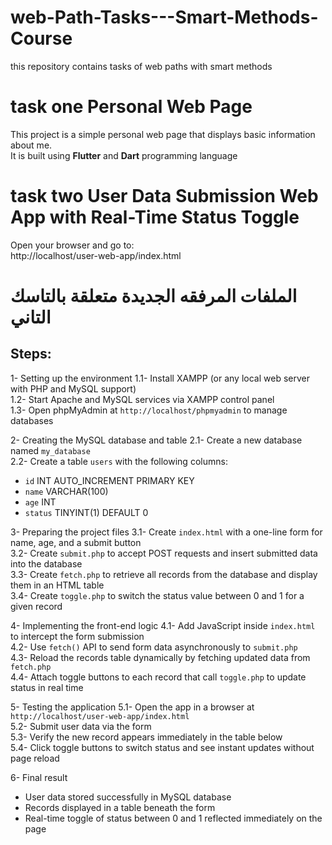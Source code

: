 # web-Path-Tasks---Smart-Methods-Course
this repository contains tasks of web paths with smart methods

# task one Personal Web Page
This project is a simple personal web page that displays basic information about me.  
It is built using **Flutter** and **Dart** programming language



# task two User Data Submission Web App with Real-Time Status Toggle
Open your browser and go to:  
http://localhost/user-web-app/index.html
# الملفات المرفقه الجديدة متعلقة بالتاسك التاني 
## Steps:

1- Setting up the environment
1.1- Install XAMPP (or any local web server with PHP and MySQL support)  
1.2- Start Apache and MySQL services via XAMPP control panel  
1.3- Open phpMyAdmin at `http://localhost/phpmyadmin` to manage databases  

2- Creating the MySQL database and table
2.1- Create a new database named `my_database`  
2.2- Create a table `users` with the following columns:  
- `id` INT AUTO_INCREMENT PRIMARY KEY  
- `name` VARCHAR(100)  
- `age` INT  
- `status` TINYINT(1) DEFAULT 0  

3- Preparing the project files
3.1- Create `index.html` with a one-line form for name, age, and a submit button  
3.2- Create `submit.php` to accept POST requests and insert submitted data into the database  
3.3- Create `fetch.php` to retrieve all records from the database and display them in an HTML table  
3.4- Create `toggle.php` to switch the status value between 0 and 1 for a given record  

4- Implementing the front-end logic
4.1- Add JavaScript inside `index.html` to intercept the form submission  
4.2- Use `fetch()` API to send form data asynchronously to `submit.php`  
4.3- Reload the records table dynamically by fetching updated data from `fetch.php`  
4.4- Attach toggle buttons to each record that call `toggle.php` to update status in real time  

5- Testing the application
5.1- Open the app in a browser at `http://localhost/user-web-app/index.html`  
5.2- Submit user data via the form  
5.3- Verify the new record appears immediately in the table below  
5.4- Click toggle buttons to switch status and see instant updates without page reload  

6- Final result
- User data stored successfully in MySQL database  
- Records displayed in a table beneath the form  
- Real-time toggle of status between 0 and 1 reflected immediately on the page  



